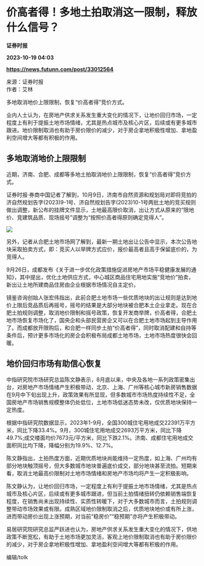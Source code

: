 # 价高者得！多地土拍取消这一限制，释放什么信号？
**证券时报**

**2023-10-19 04:03**

**https://news.futunn.com/post/33012564**

来源：证券时报  
作者：艾林

多地取消地价上限限制，恢复“价高者得”竞价方式。

业内人士认为，在房地产供求关系发生重大变化的情况下，让地价回归市场，一定程度上有利于提振土地市场情绪，尤其是热点城市及核心片区，后续或有更多城市跟进。地价限制取消也有助于房价限价的减少，对于房企拿地积极性增加、拿地盈利空间增大等都有积极的作用。

多地取消地价上限限制
----------

近期，济南、合肥、成都等多地土拍取消地价上限限制，恢复“价高者得”竞价方式。

证券时报·券商中国记者了解到，10月9日，济南市自然资源和规划局对即将竞拍的济自然规划告字(2023)9-1号、济自然规划告字(2023)10-1号两批土地的竞买规则做出调整，新公布的挂牌文件显示，土地最高限价取消，出让方式从原来的“限地价、竞建筑品质、现场摇号”调整为“按照价高者得原则确定竞得人”。

![](https://postimg.futunn.com/16976844116298755550111.png)

另外，记者从合肥土地市场网了解到，最新一期土地出让公告中显示，本次公告地块采取拍卖方式，即：竞买人以举牌方式应价，报价最高者且高于保留底价的，为竞得人。

9月26日，成都发布《关于进一步优化政策措施促进房地产市场平稳健康发展的通知》，其中提出，优化土地供应方式，中心城区商品住宅用地实施“竞地价”拍卖，新出让土地所建商品住房由企业根据市场情况自主定价。

镜鉴咨询创始人张宏伟指出，此前合肥土地市场一些优质地块的出让规则是达到地价上限后竞品质后再摇号，摇号的结果是大部分地块被合肥本土企业拿走。现在合肥土拍规则调整，取消地价限制和摇号政策，恢复开发商举牌，价高者得，合肥土地市场恢复市场化了，国央企和头部民营房企又可以在合肥土地市场起到主导作用了。而成都放开限购后，和合肥一样同步土拍“价高者得”，同时取消配建和自持等条件后，预计更多市场化的房企会积极布局成都土地市场，土地市场热度很快会回暖。

地价回归市场有助信心恢复
------------

中指研究院市场研究总监陈文静表示，8月底以来，中央及各地一系列政策密集出台，对房地产市场情绪产生积极带动，北京、上海、广州等核心城市新房销售数据在9月中下旬出现上升，政策效果有所显现，但多数城市市场热度持续性不足，全国房地产市场销售规模整体仍处低位，土地市场低迷态势未改，仅优质地块保持一定热度。

根据中指研究院数据显示，2023年1-9月，全国300城住宅用地成交22391万平方米，同比下降33.4%。9月，300城住宅用地成交2693万平方米，同比下降49.7%;成交楼面均价7673元/平方米，同比下跌2.1%。济南、成都住宅用地成交面积同比均下降，降幅分别为19.9%、12.7%。

陈文静指出，土拍热度方面，近期优质地块尚能维持一定热度，如上海、广州均有部分地块触顶摇号，但大多数城市地块普遍底价成交，部分地块甚至流拍。短期来看，取消土地最高价限制对土地市场情绪和房地产市场均将产生一定积极影响。

陈文静认为，让地价回归市场，一定程度上有利于提振土地市场情绪，尤其是热点城市及核心片区，后续或有更多城市跟进，但当前土拍情绪扭转仍依赖销售端恢复程度，在销售尚未出现持续性、实质性转暖下，对于大多数城市而言，土拍规则调整带动市场效果或有限。成熟区域地价限制取消之后，优质地块地价或有所上涨，进而带动房价出现上涨预期，对当前“稳房价”“稳预期”亦将产生积极带动。

易居研究院研究总监严跃进也认为，房地产供求关系发生重大变化的情况下，供地政策不断宽松，有助于土地市场更加灵活，客观上地价限制取消也有助于房价限价的减少，对于房企拿地积极性增加、拿地盈利空间增大等都有积极的作用。

编辑/tolk